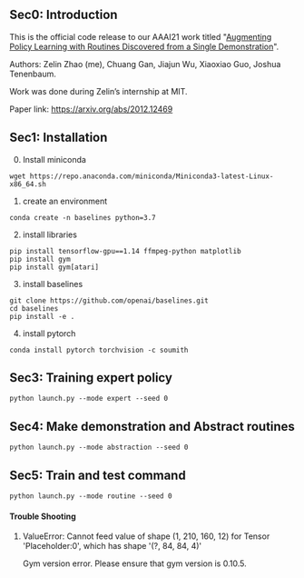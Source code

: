 ## Sec0: Introduction

This is the official code release to our AAAI21 work titled "[Augmenting Policy Learning with Routines Discovered from a Single Demonstration](https://arxiv.org/abs/2012.12469)".

Authors: Zelin Zhao (me), Chuang Gan, Jiajun Wu, Xiaoxiao Guo, Joshua Tenenbaum. 

Work was done during Zelin’s internship at MIT.

Paper link: https://arxiv.org/abs/2012.12469

## Sec1: Installation

0. Install miniconda

```shell
wget https://repo.anaconda.com/miniconda/Miniconda3-latest-Linux-x86_64.sh
```

1. create an environment

```shell
conda create -n baselines python=3.7
```

2. install libraries

```shell
pip install tensorflow-gpu==1.14 ffmpeg-python matplotlib
pip install gym 
pip install gym[atari]
```

3. install baselines

```shell
git clone https://github.com/openai/baselines.git
cd baselines
pip install -e .
```

4. install pytorch

```shell
conda install pytorch torchvision -c soumith
```

## Sec3: Training expert policy

```shell
python launch.py --mode expert --seed 0
```

## Sec4: Make demonstration and Abstract routines

```shell
python launch.py --mode abstraction --seed 0
```

## Sec5: Train and test command

```shell
python launch.py --mode routine --seed 0
```

#### Trouble Shooting

1. ValueError: Cannot feed value of shape (1, 210, 160, 12) for Tensor 'Placeholder:0', which has shape '(?, 84, 84, 4)'

   Gym version error. Please ensure that gym version is 0.10.5.